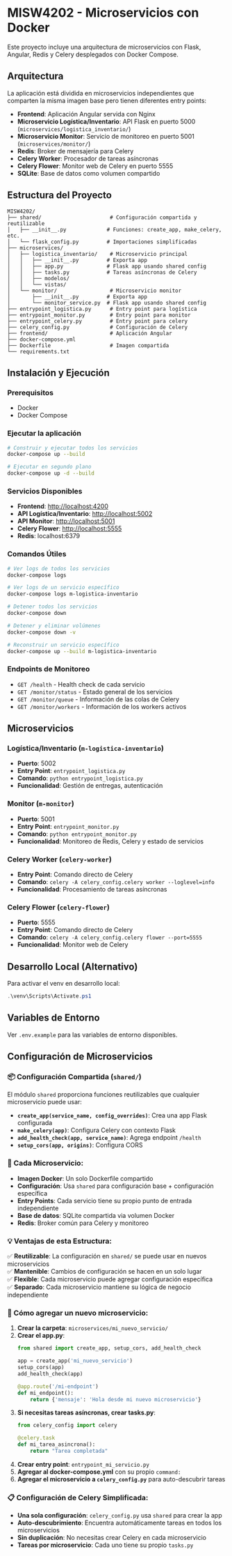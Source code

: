 # MISW4202 - Microservicios con Docker

Este proyecto incluye una arquitectura de microservicios con Flask, Angular, Redis y Celery desplegados con Docker Compose.

## Arquitectura

La aplicación está dividida en microservicios independientes que comparten la misma imagen base pero tienen diferentes entry points:

- **Frontend**: Aplicación Angular servida con Nginx
- **Microservicio Logística/Inventario**: API Flask en puerto 5000 (`microservices/logistica_inventario/`)
- **Microservicio Monitor**: Servicio de monitoreo en puerto 5001 (`microservices/monitor/`)
- **Redis**: Broker de mensajería para Celery
- **Celery Worker**: Procesador de tareas asíncronas
- **Celery Flower**: Monitor web de Celery en puerto 5555
- **SQLite**: Base de datos como volumen compartido

## Estructura del Proyecto

```
MISW4202/
├── shared/                      # Configuración compartida y reutilizable
│   ├── __init__.py             # Funciones: create_app, make_celery, etc.
│   └── flask_config.py         # Importaciones simplificadas
├── microservices/
│   ├── logistica_inventario/    # Microservicio principal
│   │   ├── __init__.py         # Exporta app
│   │   ├── app.py              # Flask app usando shared config
│   │   ├── tasks.py            # Tareas asíncronas de Celery
│   │   ├── modelos/
│   │   └── vistas/
│   └── monitor/                 # Microservicio monitor
│       ├── __init__.py         # Exporta app
│       └── monitor_service.py  # Flask app usando shared config
├── entrypoint_logistica.py      # Entry point para logística
├── entrypoint_monitor.py        # Entry point para monitor
├── entrypoint_celery.py         # Entry point para celery
├── celery_config.py             # Configuración de Celery
├── frontend/                    # Aplicación Angular
├── docker-compose.yml
├── Dockerfile                   # Imagen compartida
└── requirements.txt
```

## Instalación y Ejecución

### Prerequisitos

- Docker
- Docker Compose

### Ejecutar la aplicación

```bash
# Construir y ejecutar todos los servicios
docker-compose up --build

# Ejecutar en segundo plano
docker-compose up -d --build
```

### Servicios Disponibles

- **Frontend**: <http://localhost:4200>
- **API Logística/Inventario**: <http://localhost:5002>
- **API Monitor**: <http://localhost:5001>
- **Celery Flower**: <http://localhost:5555>
- **Redis**: localhost:6379

### Comandos Útiles

```bash
# Ver logs de todos los servicios
docker-compose logs

# Ver logs de un servicio específico
docker-compose logs m-logistica-inventario

# Detener todos los servicios
docker-compose down

# Detener y eliminar volúmenes
docker-compose down -v

# Reconstruir un servicio específico
docker-compose up --build m-logistica-inventario
```

### Endpoints de Monitoreo

- `GET /health` - Health check de cada servicio
- `GET /monitor/status` - Estado general de los servicios
- `GET /monitor/queue` - Información de las colas de Celery
- `GET /monitor/workers` - Información de los workers activos

## Microservicios

### Logística/Inventario (`m-logistica-inventario`)

- **Puerto**: 5002
- **Entry Point**: `entrypoint_logistica.py`
- **Comando**: `python entrypoint_logistica.py`
- **Funcionalidad**: Gestión de entregas, autenticación

### Monitor (`m-monitor`)

- **Puerto**: 5001
- **Entry Point**: `entrypoint_monitor.py`
- **Comando**: `python entrypoint_monitor.py`
- **Funcionalidad**: Monitoreo de Redis, Celery y estado de servicios

### Celery Worker (`celery-worker`)

- **Entry Point**: Comando directo de Celery
- **Comando**: `celery -A celery_config.celery worker --loglevel=info`
- **Funcionalidad**: Procesamiento de tareas asíncronas

### Celery Flower (`celery-flower`)

- **Puerto**: 5555
- **Entry Point**: Comando directo de Celery
- **Comando**: `celery -A celery_config.celery flower --port=5555`
- **Funcionalidad**: Monitor web de Celery

## Desarrollo Local (Alternativo)

Para activar el venv en desarrollo local:

```powershell
.\venv\Scripts\Activate.ps1
```

## Variables de Entorno

Ver `.env.example` para las variables de entorno disponibles.

## Configuración de Microservicios

### **📦 Configuración Compartida (`shared/`)**

El módulo `shared` proporciona funciones reutilizables que cualquier microservicio puede usar:

- **`create_app(service_name, config_overrides)`**: Crea una app Flask configurada
- **`make_celery(app)`**: Configura Celery con contexto Flask
- **`add_health_check(app, service_name)`**: Agrega endpoint `/health`
- **`setup_cors(app, origins)`**: Configura CORS

### **🔧 Cada Microservicio:**

- **Imagen Docker**: Un solo Dockerfile compartido
- **Configuración**: Usa `shared` para configuración base + configuración específica
- **Entry Points**: Cada servicio tiene su propio punto de entrada independiente
- **Base de datos**: SQLite compartida via volumen Docker
- **Redis**: Broker común para Celery y monitoreo

### **💡 Ventajas de esta Estructura:**

✅ **Reutilizable**: La configuración en `shared/` se puede usar en nuevos microservicios  
✅ **Mantenible**: Cambios de configuración se hacen en un solo lugar  
✅ **Flexible**: Cada microservicio puede agregar configuración específica  
✅ **Separado**: Cada microservicio mantiene su lógica de negocio independiente

### **🚀 Cómo agregar un nuevo microservicio:**

1. **Crear la carpeta**: `microservices/mi_nuevo_servicio/`
2. **Crear el app.py**:
   ```python
   from shared import create_app, setup_cors, add_health_check
   
   app = create_app('mi_nuevo_servicio')
   setup_cors(app)
   add_health_check(app)
   
   @app.route('/mi-endpoint')
   def mi_endpoint():
       return {'mensaje': 'Hola desde mi nuevo microservicio'}
   ```
3. **Si necesitas tareas asíncronas, crear tasks.py**:
   ```python
   from celery_config import celery
   
   @celery.task
   def mi_tarea_asincrona():
       return "Tarea completada"
   ```
4. **Crear entry point**: `entrypoint_mi_servicio.py`
5. **Agregar al docker-compose.yml** con su propio `command:`
6. **Agregar el microservicio a `celery_config.py`** para auto-descubrir tareas

### **📋 Configuración de Celery Simplificada:**

- **Una sola configuración**: `celery_config.py` usa `shared` para crear la app
- **Auto-descubrimiento**: Encuentra automáticamente tareas en todos los microservicios
- **Sin duplicación**: No necesitas crear Celery en cada microservicio
- **Tareas por microservicio**: Cada uno tiene su propio `tasks.py`



